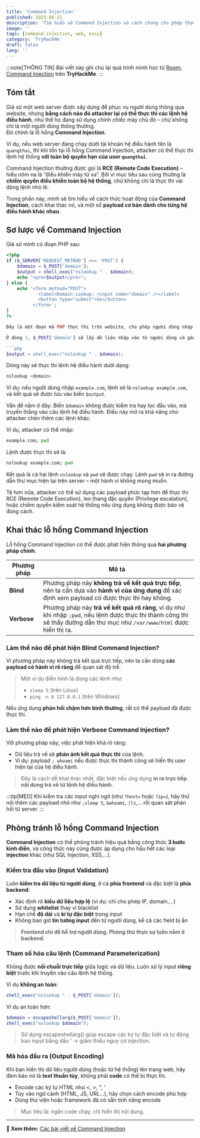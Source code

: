 ```yaml
---
title: 'Command Injection'
published: 2025-06-21
description: 'Tìm hiểu về Command Injection và cách chúng cho phép thực thi lệnh thông qua web'
image: ''
tags: [command-injection, web, easy]
category: 'TryHackMe'
draft: false 
lang: ''
---
```


:::note[THÔNG TIN]
Bài viết này ghi chú lại quá trình mình học từ [Room: Command Injection](https://tryhackme.com/room/oscommandinjection) trên **TryHackMe**.
:::

## Tóm tắt

Giả sử một web server được xây dựng để phục vụ người dùng thông qua website, nhưng **bằng cách nào đó attacker lại có thể thực thi các lệnh hệ điều hành**, như thể họ đang sử dụng chính chiếc máy chủ đó – chứ không chỉ là một người dùng thông thường.  
Đó chính là lỗ hổng **Command Injection**.

Ví dụ, nếu web server đang chạy dưới tài khoản hệ điều hành tên là `quangthai`, thì khi tồn tại lỗ hổng Command Injection, attacker có thể thực thi lệnh hệ thống **với toàn bộ quyền hạn của user `quangthai`**.

Command Injection thường được gọi là **RCE (Remote Code Execution)** – hiểu nôm na là “điều khiển máy từ xa”. Bởi vì mục tiêu sau cùng thường là **chiếm quyền điều khiển toàn bộ hệ thống**, chứ không chỉ là thực thi vài dòng lệnh nhỏ lẻ.

Trong phần này, mình sẽ tìm hiểu về cách thức hoạt động của **Command Injection**, cách khai thác nó, và một số **payload cơ bản dành cho từng hệ điều hành khác nhau**.

## Sơ lược về Command Injection

Giả sử mình có đoạn PHP sau:

```php
<?php
if ($_SERVER['REQUEST_METHOD'] === 'POST') {
    $domain = $_POST['domain'];
    $output = shell_exec("nslookup " . $domain);
    echo "<pre>$output</pre>";
} else {
    echo '<form method="POST">
            <label>Domain Lookup: <input name="domain" /></label>
            <button type="submit">Go</button>
          </form>';
}
?>

Đây là một đoạn mã PHP thực thi trên website, cho phép người dùng nhập một domain và dùng lệnh nslookup để kiểm tra DNS của domain đó.

Ở dòng 3, $_POST['domain'] sẽ lấy dữ liệu nhập vào từ người dùng và gán vào biến $domain. Khi người dùng nhấn nút Go, một HTTP POST request sẽ được gửi đi, và nội dung trong input sẽ được xử lý bởi dòng lệnh:

```php
$output = shell_exec("nslookup " . $domain);
```

Dòng này sẽ thực thi lệnh hệ điều hành dưới dạng:

```bash
nslookup <domain>
```

Ví dụ: nếu người dùng nhập `example.com`, lệnh sẽ là `nslookup example.com`, và kết quả sẽ được lưu vào biến `$output`.

Vấn đề nằm ở đây: Biến `$domain` không được kiểm tra hay lọc đầu vào, mà truyền thẳng vào câu lệnh hệ điều hành. Điều này mở ra khả năng cho attacker chèn thêm các lệnh khác.

Ví dụ, attacker có thể nhập:

```bash
example.com; pwd
```

Lệnh được thực thi sẽ là:

```bash
nslookup example.com; pwd
```

Kết quả là cả hai lệnh `nslookup` và `pwd` sẽ được chạy. Lệnh `pwd` sẽ in ra đường dẫn thư mục hiện tại trên server – một hành vi không mong muốn.

Tệ hơn nữa, attacker có thể sử dụng các payload phức tạp hơn để thực thi RCE (Remote Code Execution), leo thang đặc quyền (Privilege escalation), hoặc chiếm quyền kiểm soát hệ thống nếu ứng dụng không được bảo vệ đúng cách.

## Khai thác lỗ hổng Command Injection

Lỗ hổng Command Injection có thể được phát hiện thông qua **hai phương pháp chính**:

| Phương pháp | Mô tả |
|------------|-------|
| **Blind** | Phương pháp này **không trả về kết quả trực tiếp**, nên ta cần dựa vào **hành vi của ứng dụng** để xác định xem payload có được thực thi hay không. |
| **Verbose** | Phương pháp này **trả về kết quả rõ ràng**, ví dụ như khi nhập `;pwd`, nếu lệnh được thực thi thành công thì sẽ thấy đường dẫn thư mục như `/var/www/html` được hiển thị ra. |

### Làm thế nào để phát hiện Blind Command Injection?

Vì phương pháp này không trả kết quả trực tiếp, nên ta cần dùng **các payload có hành vi rõ ràng** để quan sát độ trễ.

> Một ví dụ điển hình là dùng các lệnh như:
>
> - `sleep 5` (trên Linux)
> - `ping -n 6 127.0.0.1` (trên Windows)

Nếu ứng dụng **phản hồi chậm hơn bình thường**, rất có thể payload đã được thực thi.

### Làm thế nào để phát hiện Verbose Command Injection?

Với phương pháp này, việc phát hiện khá rõ ràng:

- Dữ liệu trả về sẽ **phản ánh kết quả thực thi** của lệnh.
- Ví dụ: payload `; whoami` nếu được thực thi thành công sẽ hiển thị user hiện tại của hệ điều hành.

> Đây là cách dễ khai thác nhất, đặc biệt nếu ứng dụng **in ra trực tiếp nội dung trả về từ lệnh hệ điều hành**.

:::tip[MẸO]
Khi kiểm tra các input nghi ngờ (như `?host=` hoặc `?ip=`), hãy thử nối thêm các payload nhỏ như `;sleep 5`, `&whoami`, `|ls`,... rồi quan sát phản hồi từ server.
:::

## Phòng tránh lỗ hổng Command Injection

**Command Injection** có thể phòng tránh hiệu quả bằng công thức **3 bước kinh điển**, và công thức này cũng được áp dụng cho hầu hết các loại **injection** khác (như SQL Injection, XSS,...).

### Kiểm tra đầu vào (Input Validation)

Luôn **kiểm tra dữ liệu từ người dùng**, ở cả **phía frontend** và đặc biệt là **phía backend**:

- Xác định rõ **kiểu dữ liệu hợp lệ** (ví dụ: chỉ cho phép IP, domain,...)
- Sử dụng **whitelist** thay vì blacklist
- Hạn chế **độ dài** và **kí tự đặc biệt** trong input
- Không bao giờ **tin tưởng input** đến từ người dùng, kể cả các field bị ẩn

> **Frontend chỉ để hỗ trợ người dùng. Phòng thủ thực sự luôn nằm ở backend.**

### Tham số hóa câu lệnh (Command Parameterization)

Không được **nối chuỗi trực tiếp** giữa logic và dữ liệu. Luôn xử lý input **riêng biệt** trước khi truyền vào câu lệnh hệ thống.

Ví dụ **không an toàn**:

```php
shell_exec("nslookup " . $_POST['domain']);
```

Ví dụ an toàn hơn:

```php
$domain = escapeshellarg($_POST['domain']);
shell_exec("nslookup $domain");
```

> Sử dụng escapeshellarg() giúp escape các ký tự đặc biệt và tự động bao input bằng dấu ' → giảm thiểu nguy cơ injection.

### Mã hóa đầu ra (Output Encoding)

Khi bạn hiển thị dữ liệu người dùng (hoặc từ hệ thống) lên trang web, hãy đảm bảo nó là **text thuần túy**, không phải **code** có thể bị thực thi.

- Encode các ký tự HTML như <, >, ", '
- Tùy vào ngữ cảnh (HTML, JS, URL...), hãy chọn cách encode phù hợp
- Dùng thư viện hoặc framework đã có sẵn tính năng encode

> Mục tiêu là: ngăn code chạy, chỉ hiển thị nội dung.

---

**🔎 Xem thêm:** [Các bài viết về Command Injection](/archive/?tag=command-injection)